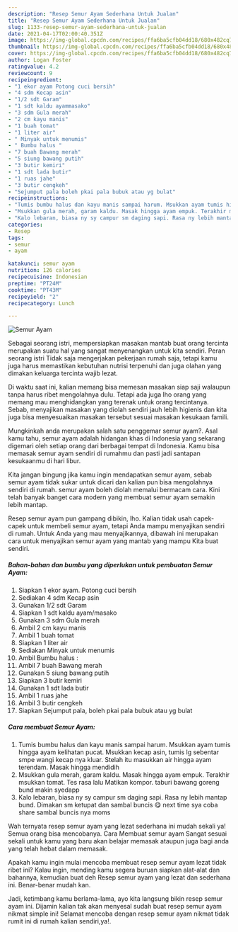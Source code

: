 ```yaml
---
description: "Resep Semur Ayam Sederhana Untuk Jualan"
title: "Resep Semur Ayam Sederhana Untuk Jualan"
slug: 1133-resep-semur-ayam-sederhana-untuk-jualan
date: 2021-04-17T02:00:40.351Z
image: https://img-global.cpcdn.com/recipes/ffa6ba5cfb04dd18/680x482cq70/semur-ayam-foto-resep-utama.jpg
thumbnail: https://img-global.cpcdn.com/recipes/ffa6ba5cfb04dd18/680x482cq70/semur-ayam-foto-resep-utama.jpg
cover: https://img-global.cpcdn.com/recipes/ffa6ba5cfb04dd18/680x482cq70/semur-ayam-foto-resep-utama.jpg
author: Logan Foster
ratingvalue: 4.2
reviewcount: 9
recipeingredient:
- "1 ekor ayam Potong cuci bersih"
- "4 sdm Kecap asin"
- "1/2 sdt Garam"
- "1 sdt kaldu ayammasako"
- "3 sdm Gula merah"
- "2 cm kayu manis"
- "1 buah tomat"
- "1 liter air"
- " Minyak untuk menumis"
- " Bumbu halus "
- "7 buah Bawang merah"
- "5 siung bawang putih"
- "3 butir kemiri"
- "1 sdt lada butir"
- "1 ruas jahe"
- "3 butir cengkeh"
- "Sejumput pala boleh pkai pala bubuk atau yg bulat"
recipeinstructions:
- "Tumis bumbu halus dan kayu manis sampai harum. Msukkan ayam tumis hingga ayam kelihatan pucat. Msukkan kecap asin, tumis lg sebentar smpe wangi kecap nya kluar. Stelah itu masukkan air hingga ayam terendam. Masak hingga mendidih"
- "Msukkan gula merah, garam kaldu. Masak hingga ayam empuk. Terakhir msukkan tomat. Tes rasa lalu Matikan kompor. taburi bawang goreng bund makin syedapp"
- "Kalo lebaran, biasa ny sy campur sm daging sapi. Rasa ny lebih mantap bund. Dimakan sm ketupat dan sambal buncis 😋 next time sya coba share sambal buncis nya moms"
categories:
- Resep
tags:
- semur
- ayam

katakunci: semur ayam 
nutrition: 126 calories
recipecuisine: Indonesian
preptime: "PT24M"
cooktime: "PT43M"
recipeyield: "2"
recipecategory: Lunch

---
```



![Semur Ayam](https://img-global.cpcdn.com/recipes/ffa6ba5cfb04dd18/680x482cq70/semur-ayam-foto-resep-utama.jpg)

Sebagai seorang istri, mempersiapkan masakan mantab buat orang tercinta merupakan suatu hal yang sangat menyenangkan untuk kita sendiri. Peran seorang istri Tidak saja mengerjakan pekerjaan rumah saja, tetapi kamu juga harus memastikan kebutuhan nutrisi terpenuhi dan juga olahan yang dimakan keluarga tercinta wajib lezat.

Di waktu  saat ini, kalian memang bisa memesan masakan siap saji walaupun tanpa harus ribet mengolahnya dulu. Tetapi ada juga lho orang yang memang mau menghidangkan yang terenak untuk orang tercintanya. Sebab, menyajikan masakan yang diolah sendiri jauh lebih higienis dan kita juga bisa menyesuaikan masakan tersebut sesuai masakan kesukaan famili. 



Mungkinkah anda merupakan salah satu penggemar semur ayam?. Asal kamu tahu, semur ayam adalah hidangan khas di Indonesia yang sekarang digemari oleh setiap orang dari berbagai tempat di Indonesia. Kamu bisa memasak semur ayam sendiri di rumahmu dan pasti jadi santapan kesukaanmu di hari libur.

Kita jangan bingung jika kamu ingin mendapatkan semur ayam, sebab semur ayam tidak sukar untuk dicari dan kalian pun bisa mengolahnya sendiri di rumah. semur ayam boleh diolah memalui bermacam cara. Kini telah banyak banget cara modern yang membuat semur ayam semakin lebih mantap.

Resep semur ayam pun gampang dibikin, lho. Kalian tidak usah capek-capek untuk membeli semur ayam, tetapi Anda mampu menyajikan sendiri di rumah. Untuk Anda yang mau menyajikannya, dibawah ini merupakan cara untuk menyajikan semur ayam yang mantab yang mampu Kita buat sendiri.

<!--inarticleads1-->

##### Bahan-bahan dan bumbu yang diperlukan untuk pembuatan Semur Ayam:

1. Siapkan 1 ekor ayam. Potong cuci bersih
1. Sediakan 4 sdm Kecap asin
1. Gunakan 1/2 sdt Garam
1. Siapkan 1 sdt kaldu ayam/masako
1. Gunakan 3 sdm Gula merah
1. Ambil 2 cm kayu manis
1. Ambil 1 buah tomat
1. Siapkan 1 liter air
1. Sediakan  Minyak untuk menumis
1. Ambil  Bumbu halus :
1. Ambil 7 buah Bawang merah
1. Gunakan 5 siung bawang putih
1. Siapkan 3 butir kemiri
1. Gunakan 1 sdt lada butir
1. Ambil 1 ruas jahe
1. Ambil 3 butir cengkeh
1. Siapkan Sejumput pala, boleh pkai pala bubuk atau yg bulat




<!--inarticleads2-->

##### Cara membuat Semur Ayam:

1. Tumis bumbu halus dan kayu manis sampai harum. Msukkan ayam tumis hingga ayam kelihatan pucat. Msukkan kecap asin, tumis lg sebentar smpe wangi kecap nya kluar. Stelah itu masukkan air hingga ayam terendam. Masak hingga mendidih
1. Msukkan gula merah, garam kaldu. Masak hingga ayam empuk. Terakhir msukkan tomat. Tes rasa lalu Matikan kompor. taburi bawang goreng bund makin syedapp
1. Kalo lebaran, biasa ny sy campur sm daging sapi. Rasa ny lebih mantap bund. Dimakan sm ketupat dan sambal buncis 😋 next time sya coba share sambal buncis nya moms




Wah ternyata resep semur ayam yang lezat sederhana ini mudah sekali ya! Semua orang bisa mencobanya. Cara Membuat semur ayam Sangat sesuai sekali untuk kamu yang baru akan belajar memasak ataupun juga bagi anda yang telah hebat dalam memasak.

Apakah kamu ingin mulai mencoba membuat resep semur ayam lezat tidak ribet ini? Kalau ingin, mending kamu segera buruan siapkan alat-alat dan bahannya, kemudian buat deh Resep semur ayam yang lezat dan sederhana ini. Benar-benar mudah kan. 

Jadi, ketimbang kamu berlama-lama, ayo kita langsung bikin resep semur ayam ini. Dijamin kalian tak akan menyesal sudah buat resep semur ayam nikmat simple ini! Selamat mencoba dengan resep semur ayam nikmat tidak rumit ini di rumah kalian sendiri,ya!.


